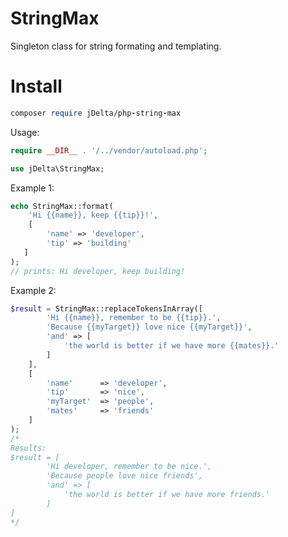 # StringMax

Singleton class for string formating and templating.

# Install
```ruby
composer require jDelta/php-string-max
````

Usage:
```php
require __DIR__ . '/../vendor/autoload.php';

use jDelta\StringMax;
````
Example 1:
```php
echo StringMax::format(
    'Hi {{name}}, keep {{tip}}!',
    [
        'name' => 'developer',
        'tip' => 'building'
   ]
);
// prints: Hi developer, keep building!
```

Example 2:
```php
$result = StringMax::replaceTokensInArray([
        'Hi {{name}}, remember to be {{tip}}.',
        'Because {{myTarget}} love nice {{myTarget}}',
        'and' => [
            'the world is better if we have more {{mates}}.'
        ]
    ],
    [
        'name'      => 'developer',
        'tip'       => 'nice',
        'myTarget'  => 'people',
        'mates'     => 'friends'
    ]
);
/*
Results:
$result = [
        'Hi developer, remember to be nice.',
        'Because people love nice friends',
        'and' => [
            'the world is better if we have more friends.'
        ]
]
*/
```
